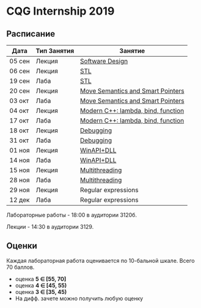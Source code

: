 ﻿# CQG Internship 2019

## Расписание

Дата | Тип Занятия | Занятие
-----|-------------|--------
05 сен | Лекция | [Software Design](<1. Software design/Software_design.pdf>)
06 сен | Лекция | [STL](<2. STL/STL Basics.pdf>)
19 сен | Лаба   | [STL](<2. STL/STL Task.md>)
20 сен | Лекция | [Move Semantics and Smart Pointers](<3. Move Semantic, Smart Pointers/Move Semantic, Smart Pointers.pdf>)
03 окт | Лаба   | [Move Semantics and Smart Pointers](<3. Move Semantic, Smart Pointers/Move Semantic, Smart Pointers.md>)
04 окт | Лекция | [Modern C++: lambda, bind, function](<4. Modern C++ lambda, bind, function/Modern C++. Lambda, Bind, Function.pdf>)
17 окт | Лаба   | [Modern C++: lambda, bind, function](<4. Modern C++ lambda, bind, function/Modern C++. Lambda, Bind, Function.md>)
18 окт | Лекция | [Debugging](<5. Debugging/Debugging.pdf>)
31 окт | Лаба   | [Debugging](<5. Debugging/lab>)
01 ноя | Лекция | [WinAPI+DLL](<6. WinAPI+DLL/WinAPI+DLL.pdf>)
14 ноя | Лаба   | [WinAPI+DLL](<6. WinAPI+DLL/WinAPI+DLL.md>)
15 ноя | Лекция | [Multithreading](<7. Multithreading/Multithreading.pdf>)
28 ноя | Лаба   | [Multithreading](<7. Multithreading/Multithreading.md>)
29 ноя | Лекция | Regular expressions
12 дек | Лаба   | Regular expressions

Лабораторные работы - 18:00 в аудитории 3120б.

Лекции - 14:30 в аудитории 3129.

## Оценки

Каждая лабораторная работа оценивается по 10-бальной шкале. Всего 70 баллов.

+ оценка <b>5 &Element; [55, 70]</b>
+ оценка <b>4 &Element; [45, 55)</b>
+ оценка <b>3 &Element; [35, 45)</b>
+ На дифф. зачете можно получить любую оценку

